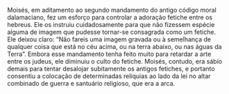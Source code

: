 ﻿Moisés, em aditamento ao segundo mandamento do antigo código moral dalamaciano, fez um esforço para controlar a adoração fetiche entre os hebreus. Ele os instruiu cuidadosamente para que não fizessem espécie alguma de imagem que pudesse tornar-se consagrada como um fetiche. Ele deixou claro: “Não fareis uma imagem gravada ou à semelhança de qualquer coisa que está no céu acima, ou na terra abaixo, ou nas águas da Terra”. Embora esse mandamento tenha feito muito para retardar a arte entre os judeus, ele diminuiu o culto do fetiche. Moisés, contudo, era sábio demais para tentar desalojar subitamente os antigos fetiches, e portanto consentiu a colocação de determinadas relíquias ao lado da lei no altar combinado de guerra e santuário religioso, que era a arca.